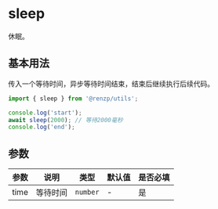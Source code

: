 # sleep

休眠。

## 基本用法

传入一个等待时间，异步等待时间结束，结束后继续执行后续代码。

```ts
import { sleep } from '@renzp/utils';

console.log('start');
await sleep(2000); // 等待2000毫秒
console.log('end');
```

## 参数

| 参数 | 说明     | 类型     | 默认值 | 是否必填 |
| ---- | -------- | -------- | ------ | -------- |
| time | 等待时间 | `number` | -      | 是       |
